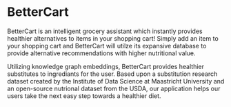 # BetterCart

BetterCart is an intelligent grocery assistant which instantly provides healthier alternatives to items in your shopping cart! Simply add an item to your shopping cart and BetterCart will utilze its expansive database to provide alternative recommendations with higher nutritional value.

Utilizing knowledge graph embeddings, BetterCart provides healthier substitutes to ingrediants for the user. Based upon a substitution research dataset created by the Institute of Data Science at Maastricht University and an open-source nutrional dataset from the USDA, our application helps our users take the next easy step towards a healthier diet.
